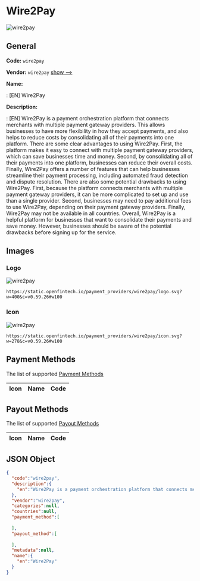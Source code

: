 
# Wire2Pay 
![wire2pay](https://static.openfintech.io/payment_providers/wire2pay/logo.svg?w=400&c=v0.59.26#w100)  

## General 
 
**Code:** `wire2pay` 
 
**Vendor:** `wire2pay` [show -->](/vendors/wire2pay/) 
 
**Name:** 
 
:	[EN] Wire2Pay 
 
**Description:** 
 
: [EN] Wire2Pay is a payment orchestration platform that connects merchants with multiple payment gateway providers. This allows businesses to have more flexibility in how they accept payments, and also helps to reduce costs by consolidating all of their payments into one platform. There are some clear advantages to using Wire2Pay. First, the platform makes it easy to connect with multiple payment gateway providers, which can save businesses time and money. Second, by consolidating all of their payments into one platform, businesses can reduce their overall costs. Finally, Wire2Pay offers a number of features that can help businesses streamline their payment processing, including automated fraud detection and dispute resolution. There are also some potential drawbacks to using Wire2Pay. First, because the platform connects merchants with multiple payment gateway providers, it can be more complicated to set up and use than a single provider. Second, businesses may need to pay additional fees to use Wire2Pay, depending on their payment gateway providers. Finally, Wire2Pay may not be available in all countries. Overall, Wire2Pay is a helpful platform for businesses that want to consolidate their payments and save money. However, businesses should be aware of the potential drawbacks before signing up for the service. 
 

## Images 

### Logo 
 
![wire2pay](https://static.openfintech.io/payment_providers/wire2pay/logo.svg?w=400&c=v0.59.26#w100)  

```
https://static.openfintech.io/payment_providers/wire2pay/logo.svg?w=400&c=v0.59.26#w100
```  

### Icon 
 
![wire2pay](https://static.openfintech.io/payment_providers/wire2pay/icon.svg?w=278&c=v0.59.26#w100)  

```
https://static.openfintech.io/payment_providers/wire2pay/icon.svg?w=278&c=v0.59.26#w100
```  

## Payment Methods 
 
The list of supported [Payment Methods](/payment-methods/) 

|Icon|Name|Code| 
|:---:|:---:|:---:| 
 

## Payout Methods 
 
The list of supported [Payout Methods](/payout-methods/) 

|Icon|Name|Code| 
|:---:|:---:|:---:| 
 

## JSON Object 

```json
{
  "code":"wire2pay",
  "description":{
    "en":"Wire2Pay is a payment orchestration platform that connects merchants with multiple payment gateway providers. This allows businesses to have more flexibility in how they accept payments, and also helps to reduce costs by consolidating all of their payments into one platform. There are some clear advantages to using Wire2Pay. First, the platform makes it easy to connect with multiple payment gateway providers, which can save businesses time and money. Second, by consolidating all of their payments into one platform, businesses can reduce their overall costs. Finally, Wire2Pay offers a number of features that can help businesses streamline their payment processing, including automated fraud detection and dispute resolution. There are also some potential drawbacks to using Wire2Pay. First, because the platform connects merchants with multiple payment gateway providers, it can be more complicated to set up and use than a single provider. Second, businesses may need to pay additional fees to use Wire2Pay, depending on their payment gateway providers. Finally, Wire2Pay may not be available in all countries. Overall, Wire2Pay is a helpful platform for businesses that want to consolidate their payments and save money. However, businesses should be aware of the potential drawbacks before signing up for the service."
  },
  "vendor":"wire2pay",
  "categories":null,
  "countries":null,
  "payment_method":[
    
  ],
  "payout_method":[
    
  ],
  "metadata":null,
  "name":{
    "en":"Wire2Pay"
  }
}
```  
